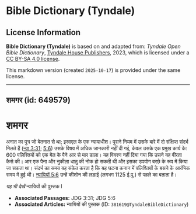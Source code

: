 # Bible Dictionary (Tyndale)

## License Information

**Bible Dictionary (Tyndale)** is based on and adapted from: _Tyndale Open Bible Dictionary_, [Tyndale House Publishers](https://tyndaleopenresources.com/), 2023, which is licensed under a [CC BY-SA 4.0 license](https://creativecommons.org/licenses/by-sa/4.0/legalcode.en).

This markdown version (created `2025-10-17`) is provided under the same license.



--------------------------------

## शमगर (id: 649579)

शमगर
====

अनात का पुत्र जो बेतनात से था; इस्राएल के एक न्यायाधीश। पुराने नियम में उसके बारे में दो संक्षिप्त संदर्भ मिलते हैं ([न्या 3:31](https://ref.ly/Judg3:31); [5:6](https://ref.ly/Judg5:6)) उसके विषय में अधिक जानकारी नहीं दी गई, केवल उसके एक प्रमुख कार्य के: 600 पलिश्तियों को एक बैल के पैने आर से मार डाला। यह विवरण नहीं दिया गया कि उसने यह वीरता कैसे की। आर एक पैना और नुकीला धातु की नोक हो सकती थी और इसका उपयोग बरछे के रूप में किया जा सकता था। संदर्भ का समय यह संकेत करता है कि यह घटना कनान में पलिश्तियों के बसने के आरंभिक समय में हुई थी। [न्यायियों 5:6](https://ref.ly/Judg5:6) उन्हें कीशोन की लड़ाई (लगभग 1125 ई.पू.) से पहले का बताता है।

*यह भी देखें* न्यायियों की पुस्तक I

* **Associated Passages:** JDG 3:31; JDG 5:6
* **Associated Articles:** न्यायियों की पुस्तक  (ID: `381619@TyndaleBibleDictionary`)

